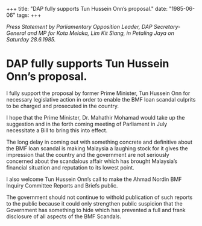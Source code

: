 +++ 
title: "DAP fully supports Tun Hussein Onn’s proposal."
date: "1985-06-06"
tags:
+++

_Press Statement by Parliamentary Opposition Leader, DAP Secretary-General and MP for Kota Melaka, Lim Kit Siang, in Petaling Jaya on Saturday 28.6.1985._

# DAP fully supports Tun Hussein Onn’s proposal.

I fully support the proposal by former Prime Minister, Tun Hussein Onn for necessary legislative action in order to enable
the BMF loan scandal culprits to be charged and prosecuted in the country.</u>

I hope that the Prime Minister, Dr. Mahathir Mohamad would
take up the suggestion and in the forth coming meeting of Parliament
in July necessitate a Bill to bring this into effect.

The long delay in coming out with something concrete and
definitive about the BMF loan scandal is making Malaysia a laughing stock 
for it gives the impression that the country and the government
are not seriously concerned about the scandalous affair which has
brought Malaysia’s financial situation and reputation to its lowest
point.

I also welcome Tun Hussein Onn’s call to make the Ahmad
Nordin BMF Inquiry Committee Reports and Briefs public.

The government should not continue to withold publication
of such reports to the public because it could only strengthen
public suspicion that the Government has something to hide which
has prevented a full and frank disclosure of all aspects of the
BMF Scandals.
 
